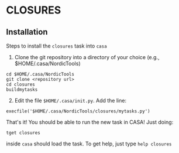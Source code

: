 # CLOSURES

## Installation

Steps to install the `closures` task into `casa`

 1. Clone the git repository into a directory of your choice
 (e.g., $HOME/.casa/NordicTools)

``` shell
cd $HOME/.casa/NordicTools
git clone <repository url>
cd closures
buildmytasks
```
 2. Edit the file `$HOME/.casa/init.py`. Add the line:

``` shell
execfile('$HOME/.casa/NordicTools/closures/mytasks.py')
```

That's it! You should be able to run the new task in CASA! Just doing:

``` shell
tget closures
```

inside `casa` should load the task. To get help, just type `help closures`
